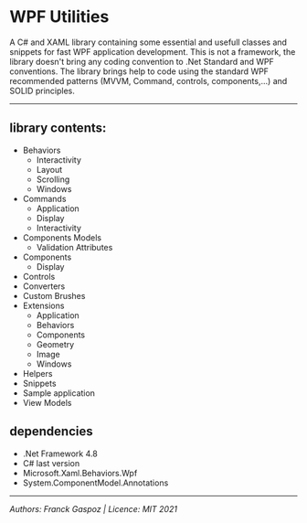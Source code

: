 # WPF Utilities
A C# and XAML library containing some essential and usefull classes and snippets for fast WPF application development.
This is not a framework, the library doesn't bring any coding convention to .Net Standard and WPF conventions. The library brings help to code using the standard WPF recommended patterns (MVVM, Command, controls, components,...) and SOLID principles.
<hr/>

## library contents:

- Behaviors
  - Interactivity
  - Layout
  - Scrolling
  - Windows 
- Commands
  - Application
  - Display
  - Interactivity
- Components Models
  - Validation Attributes
- Components
  - Display
- Controls
- Converters
- Custom Brushes
- Extensions
  - Application
  - Behaviors
  - Components
  - Geometry
  - Image
  - Windows
- Helpers
- Snippets
- Sample application
- View Models

## dependencies

- .Net Framework 4.8
- C# last version
- Microsoft.Xaml.Behaviors.Wpf
- System.ComponentModel.Annotations

<hr/>

*Authors: Franck Gaspoz | Licence: MIT 2021*
